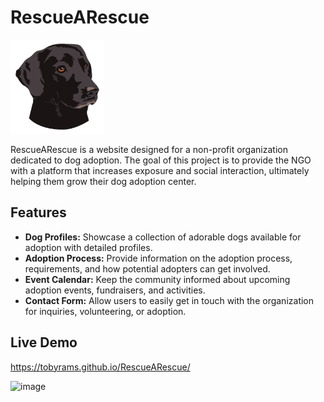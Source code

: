 # RescueARescue

<img src="https://github.com/Tobyrams/RescueARescue/blob/main/Images/Dog-logo.png" alt="RescueARescue Logo" width="150"/>


RescueARescue is a website designed for a non-profit organization dedicated to dog adoption. The goal of this project is to provide the NGO with a platform that increases exposure and social interaction, ultimately helping them grow their dog adoption center.

## Features

- **Dog Profiles:** Showcase a collection of adorable dogs available for adoption with detailed profiles.
- **Adoption Process:** Provide information on the adoption process, requirements, and how potential adopters can get involved.
- **Event Calendar:** Keep the community informed about upcoming adoption events, fundraisers, and activities.
- **Contact Form:** Allow users to easily get in touch with the organization for inquiries, volunteering, or adoption.

## Live Demo
https://tobyrams.github.io/RescueARescue/

![image](https://github.com/Tobyrams/RescueARescue/assets/87528122/a295c779-da56-4b72-97de-ad19704a6388)



